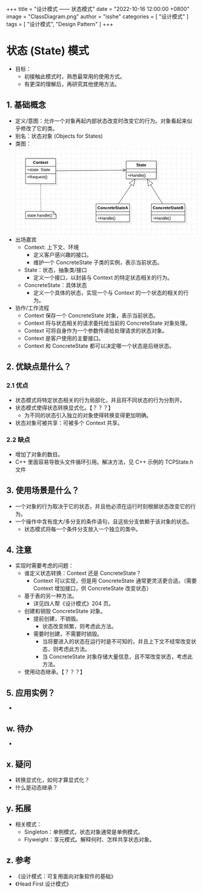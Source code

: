+++
title = "设计模式 —— 状态模式"
date = "2022-10-16 12:00:00 +0800"
image = "ClassDiagram.png"
author = "isshe"
categories = [ "设计模式" ]
tags = [ "设计模式", "Design Pattern" ]
+++


# 状态 (State) 模式
* 目标：
    * 初接触此模式时，熟悉最常用的使用方式。
    * 有更深的理解后，再研究其他使用方法。
## 1. 基础概念
* 定义/意图：允许一个对象再起内部状态改变时改变它的行为。对象看起来似乎修改了它的类。
* 别名：状态对象 (Objects for States)
* 类图：
![类图](ClassDiagram.png)
* 出场嘉宾
    * Context: 上下文、环境
        * 定义客户感兴趣的接口。
        * 维护一个 ConcreteState 子类的实例，表示当前状态。
    * State：状态，抽象类/接口
        * 定义一个接口，以封装与 Context 的特定状态相关的行为。
    * ConcreteState：具体状态
        * 定义一个具体的状态，实现一个与 Context 的一个状态的相关的行为。
* 协作/工作流程
    * Context 保存一个 ConcreteState 对象，表示当前状态。
    * Context 将与状态相关的请求委托给当前的 ConcreteState 对象处理。
    * Context 可将自身作为一个参数传递给处理请求的状态对象。
    * Context 是客户使用的主要接口。
    * Context 和 ConcreteState 都可以决定哪一个状态是后继状态。

## 2. 优缺点是什么？
### 2.1 优点
* 状态模式将特定状态相关的行为局部化，并且将不同状态的行为分割开。
* 状态模式使得状态转换显式化。【？？？】
    * 为不同的状态引入独立的对象使得转换变得更加明确。
* 状态对象可被共享：可被多个 Context 共享。

### 2.2 缺点
* 增加了对象的数目。
* C++ 里面容易导致头文件循环引用。解决方法，见 C++ 示例的 TCPState.h 文件

## 3. 使用场景是什么？
* 一个对象的行为取决于它的状态，并且他必须在运行时刻根据状态改变它的行为。
* 一个操作中含有庞大/多分支的条件语句，且这些分支依赖于该对象的状态。
    * 状态模式将每一个条件分支放入一个独立的类中。

## 4. 注意
* 实现时需要考虑的问题：
    * 谁定义状态转换：Context 还是 ConcreteState？
        * Context 可以实现，但是用 ConcreteState 通常更灵活更合适。（需要 Context 增加接口，供 ConcreteState 改变状态）
    * 基于表的另一种方法。
        * 详见四人帮《设计模式》204 页。
    * 创建和销毁 ConcreteState 对象。
        * 提前创建，不销毁。
            * 状态改变频繁，则考虑此方法。
        * 需要时创建，不需要时销毁。
            * 当将要进入的状态在运行时是不可知的，并且上下文不经常改变状态，则考虑此方法。
            * 当 ConcreteState 对象存储大量信息，且不常改变状态，考虑此方法。
    * 使用动态继承。【？？？】

## 5. 应用实例？
* 

## w. 待办
* 

## x. 疑问
* 转换显式化，如何才算显式化？
* 什么是动态继承？

## y. 拓展
* 相关模式：
    * Singleton：单例模式，状态对象通常是单例模式。
    * Flyweight：享元模式。解释何时、怎样共享状态对象。

## z. 参考
* 《设计模式：可复用面向对象软件的基础》
* 《Head First 设计模式》

